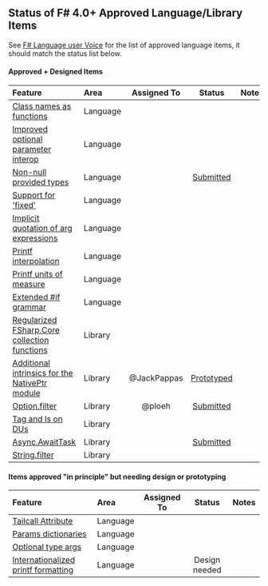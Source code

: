 
## Status of F# 4.0+ Approved Language/Library Items

See [F# Language user Voice](https://fslang.uservoice.com/forums/245727-f-language/status/1225914) for the list of approved language items, it should match the status list below.

#### Approved + Designed Items

| Feature   | Area   | Assigned To      | Status     | Notes |
|:-----------|:----------|:---------:|:---------:|:--------:|
| [Class names as functions](https://fslang.uservoice.com/forums/245727-f-language/suggestions/5663317-allow-to-use-class-constructors-as-functions)     |  Language         |        |             |    |
| [Improved optional parameter interop](https://fslang.uservoice.com/forums/245727-f-language/suggestions/5663298-improve-optional-parameter-interop-between-f-and)     |  Language         |           |          |     | 
| [Non-null provided types](https://fslang.uservoice.com/forums/245727-f-language/suggestions/5841349-allow-provided-types-to-be-non-nullable-by-specify)     |  Language         |          |  [Submitted](https://visualfsharp.codeplex.com/SourceControl/network/forks/dsyme/cleanup/contribution/7017)        |  |
| [Support for 'fixed'](https://fslang.uservoice.com/forums/245727-f-language/suggestions/5663721-add-support-for-fixed)     |  Language         |          |          |  |
| [Implicit quotation of arg expressions](https://fslang.uservoice.com/forums/245727-f-language/suggestions/5975797-allow-implicit-quotation-of-expressions-used-as-a)     |  Language         |          |          |   |
| [Printf interpolation](https://fslang.uservoice.com/forums/245727-f-language/suggestions/6002107-steal-nice-println-syntax-from-swift)     |  Language         |          |          |  |
| [Printf units of measure](https://fslang.uservoice.com/forums/245727-f-language/suggestions/5752551-make-printf-handle-units-of-measure)     |  Language         |          |          |  |
| [Extended #if grammar](https://fslang.uservoice.com/forums/245727-f-language/suggestions/6079342-allow-extended-if-grammar)     |  Language         |          |          |  |
| [Regularized FSharp.Core collection functions](https://fslang.uservoice.com/forums/245727-f-language/suggestions/5663997-make-fsharp-core-collection-functions-for-list-ar)     |  Library         |      |          |       |  
| [Additional intrinsics for the NativePtr module](https://fslang.uservoice.com/forums/245727-f-language/suggestions/5670328-additional-intrinsics-for-the-nativeptr-module)     |  Library         |     @JackPappas       |   [Prototyped](https://fslang.uservoice.com/forums/245727-f-language/suggestions/5670328-additional-intrinsics-for-the-nativeptr-module)       |    | 
| [Option.filter](https://fslang.uservoice.com/forums/245727-f-language/suggestions/5674917-add-option-filter)     |  Library         |   @ploeh       |    [Submitted](https://visualfsharp.codeplex.com/SourceControl/network/forks/ploeh/optionfilter/contribution/7011)      |  |
| [Tag and Is on DUs](https://fslang.uservoice.com/forums/245727-f-language/suggestions/5683698-make-tag-and-is-discriminated-union-properties)     |  Library         |          |          |  |
| [Async.AwaitTask](https://fslang.uservoice.com/forums/245727-f-language/suggestions/6092853-async-waittask-for-non-generic-task)     |  Library         |          |      [Submitted](https://visualfsharp.codeplex.com/SourceControl/network/forks/thinkb4coding/visualfsharp/contribution/7019)    |  |
| [String.filter](https://fslang.uservoice.com/forums/245727-f-language/suggestions/5975011-add-string-filter)     |  Library         |          |          |  |

#### Items approved "in principle" but needing design or prototyping

| Feature   | Area   | Assigned To      | Status     | Notes |
|:-----------|:----------|:---------:|:---------:|:--------:|
| [Tailcall Attribute](https://fslang.uservoice.com/forums/245727-f-language/suggestions/5663074-enable-a-compiler-warning-when-a-recursive-algorit)     |  Language         |          |          |  |
| [Params dictionaries](https://fslang.uservoice.com/forums/245727-f-language/suggestions/5975840-allow-params-dictionaries-as-method-arguments)     |  Language         |          |          |  |
| [Optional type args](https://fslang.uservoice.com/forums/245727-f-language/suggestions/5980924-allow-specifying-subset-of-type-arguments-explicit)     |  Language         |          |          |  |
| [Internationalized printf formatting](https://fslang.uservoice.com/forums/245727-f-language/suggestions/6063696-allow-formating-of-float-with-as-decimal-separ)     |  Language         |          |    Design needed      |  |


